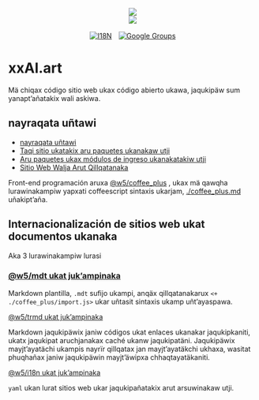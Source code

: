 <p align="center"><a href="https://xxai.art"><img src="https://cdn.jsdelivr.net/gh/xxai-art/doc/logo.svg"/></a><br/><a href="https://xxai.art"><img src="https://cdn.jsdelivr.net/gh/xxai-art/doc/xxai.svg"/></a></p><p align="center"><a href="https://github.com/xxai-art/doc#readme"><img alt="I18N" src="https://cdn.jsdelivr.net/gh/wactax/img/t.svg"/></a>　<a href="https://groups.google.com/u/0/g/xxai-art"><img alt="Google Groups" src="https://cdn.jsdelivr.net/gh/wactax/img/g-groups.svg"/></a></p>

# xxAI.art

Mä chiqax código sitio web ukax código abierto ukawa, jaqukipäw sum yanapt’añatakix wali askiwa.

## nayraqata uñtawi

* [nayraqata uñtawi](https://github.com/xxai-art/web)
* [Taqi sitio ukatakix aru paquetes ukanakaw utji](https://github.com/xxai-art/web/tree/main/i18n)
* [Aru paquetes ukax módulos de ingreso ukanakatakiw utji](https://github.com/wacpkg/user/tree/main/ui.i18n)
* [Sitio Web Walja Arut Qillqatanaka](https://github.com/xxai-doc)

Front-end programación aruxa [@w5/coffee_plus](http://npmjs.com/@w5/coffee_plus) , ukax mä qawqha lurawinakampiw yapxati coffeescript sintaxis ukarjam, [./coffee_plus.md](./coffee_plus.md) uñakipt’aña.

## Internacionalización de sitios web ukat documentos ukanaka

Aka 3 lurawinakampiw lurasi

### [@w5/mdt ukat juk’ampinaka](https://www.npmjs.com/package/@w5/mdt)

Markdown plantilla, `.mdt` sufijo ukampi, anqäx qillqatanakarux `<+ ./coffee_plus/import.js>` ukar uñtasit sintaxis ukamp uñt’ayaspawa.

[@w5/trmd ukat juk’ampinaka](https://www.npmjs.com/package/@w5/trmd)

Markdown jaqukipäwix janiw códigos ukat enlaces ukanakar jaqukipkaniti, ukatx jaqukipat aruchjanakax caché ukanw jaqukipatäni. Jaqukipäwix mayjt’ayatächi ukampis nayrïr qillqatax jan mayjt’ayatäkchi ukhaxa, wasitat phuqhañax janiw jaqukipäwin mayjt’äwipxa chhaqtayatäkaniti.

[@w5/i18n ukat juk’ampinaka](https://www.npmjs.com/package/@w5/i18n)

`yaml` ukan lurat sitios web ukar jaqukipañatakix arut arsuwinakaw utji.
